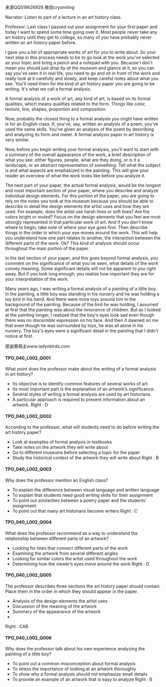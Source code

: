 来源QQ519626928 微信crysmiling

Narrator:
Listen to part of a lecture in an art history class.

Professor:
Last class I passed out your assignment for your first paper and today I want to spend some time going over it. Most people never take any art history until they get to college, so many of you have probably never written an art history paper before.

I gave you a list of appropriate works of art for you to write about. So your next step in this process needs to be to go look at the work you've selected as your topic and bring a pencil and a notepad with you. Because I don't mean you should just *drop by at the museum* and glance at it, so you can say you've seen it in real life, you need to go and sit in front of the work and really look at it carefully and slowly, and keep careful notes about what you see. You'll need them for the kind of art history paper you are going to be writing. It's what we call a formal analysis.

A formal analysis of a work of art, any kind of art, is based on its formal qualities, which means qualities related to the form. Things like color, texture, line, shapes, proportion and composition.

Now, probably the closest thing to a formal analysis you might have written is for an English class. If, you've, say, written an analysis of a poem, you've used the same skills. You've given an analysis of the poem by describing and analyzing its form and meter. A formal analysis paper in art history is very similar. 

Now, before you begin writing your formal analysis, you'll want to start with a summary of the overall appearance of the work, a brief description of what you see: either figures, people, what are they doing, or is it a landscape, or an abstract representation of something. Tell what the subject is and what aspects are emphasized in the painting. This will give your reader an overview of what the work looks like before you analyze it.

The next part of your paper, the actual formal analysis, would be the longest and most important section of your paper, where you describe and analyze individual design elements. For this portion of the paper, you are going to rely on the notes you took at the museum because you should be able to describe in detail the design elements the artist uses and how they are used. For example, does the artist use harsh lines or soft lines? Are the colors bright or *muted*? Focus on the design elements that you feel are most strongly represented in that particular work of art. And if you don't know where to begin, take note of where your eye goes first. Then describe things in the order in which your eye moves around the work. This will help you understand how one part relates to another, the interaction between the different parts of the work. Ok? This kind of analysis should occur throughout the main portion of the paper.

In the last section of your paper, and this goes beyond formal analysis, you comment on the significance of what you've seen, what details of the work convey meaning. Some significant details will not be apparent to you right away. But if you look long enough, you realize how important they are for your interpretation of the work. 

Many years ago, I was writing a formal analysis of a painting of a little boy. In the painting, a little boy was standing in his *nursery* and he was holding a toy bird in his hand. And there were more toys around him in the background of the painting. Because of the bird he was holding, I assumed at first that the painting was about the innocence of children. But as I looked at the painting longer, I realized that the boy's eyes look sad even though there was no *discernible* expression on his face. And then it dawned on me that even though he was surrounded by toys, he was all alone in his nursery. The boy's eyes were a significant detail in the painting that I didn't notice at first.

感谢黄萌主www.ladynbirds.com

#### TPO_040_L002_Q001
What point does the professor make about the writing of a formal analysis in art history?
- Its objective is to identify common features of several works of art.
- Its most important part is the explanation of an artwork’s significance.
- Several styles of writing a formal analysis are used by art historians.
- A particular approach is required to present information about an artwork.
Right : D	

#### TPO_040_L002_Q002
According to the professor, what will students need to do before writing the art history paper?
- Look at examples of formal analysis in textbooks
- Take notes on the artwork they will write about
- Go to different museums before selecting a topic for the paper
- Study the historical context of the artwork they will write about
Right : B	

#### TPO_040_L002_Q003
Why does the professor mention an English class?
- To explain the difference between visual language and written language
- To explain that students need good writing skills for their assignment
- To point out similarities between a poetry paper and the students’ assignment
- To point out that many art historians become writers
Right : C	

#### TPO_040_L002_Q004
What does the professor recommend as a way to understand the relationship between different parts of an artwork?
- Looking for lines that connect different parts of the work
- Examining the artwork from several different angles
- Looking for similar colors the artist used throughout the work
- Determining how the viewer’s eyes move around the work
Right : D	

#### TPO_040_L002_Q005
The professor describes three sections the art history paper should contain. Place them in the order in which they should appear in the paper.
- Analysis of the design elements the artist uses
- Discussion of the meaning of the artwork
- Summary of the appearance of the artwork
- 
Right : CAB	

#### TPO_040_L002_Q006
Why does the professor talk about his own experience analyzing the painting of a little boy?
- To point out a common misconception about formal analysis
- To stress the importance of looking at an artwork thoroughly
- To show why a formal analysis should not emphasize small details
- To provide an example of an artwork that is easy to analyze
Right : B	